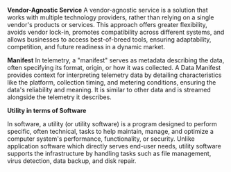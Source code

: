 **Vendor-Agnostic Service**
A vendor-agnostic service is a solution that works with multiple technology providers, rather than relying on a single vendor's products or services. This approach offers greater flexibility, avoids vendor lock-in, promotes compatibility across different systems, and allows businesses to access best-of-breed tools, ensuring adaptability, competition, and future readiness in a dynamic market. 

**Manifest**
In telemetry, a "manifest" serves as metadata describing the data, often specifying its format, origin, or how it was collected. A Data Manifest provides context for interpreting telemetry data by detailing characteristics like the platform, collection timing, and metering conditions, ensuring the data's reliability and meaning. It is similar to other data and is streamed alongside the telemetry it describes.

**Utility in terms of Software**

In software, a utility (or utility software) is a program designed to perform specific, often technical, tasks to help maintain, manage, and optimize a computer system's performance, functionality, or security. Unlike application software which directly serves end-user needs, utility software supports the infrastructure by handling tasks such as file management, virus detection, data backup, and disk repair.